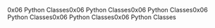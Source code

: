 0x06 Python Classes0x06 Python Classes0x06 Python Classes0x06 Python Classes0x06 Python Classes0x06 Python Classes
